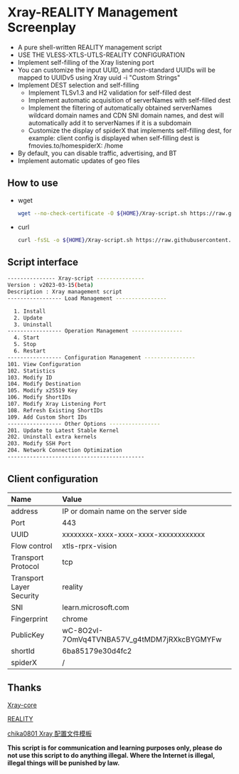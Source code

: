 # Xray-REALITY Management Screenplay

* A pure shell-written REALITY management script
* USE THE VLESS-XTLS-UTLS-REALITY CONFIGURATION
* Implement self-filling of the Xray listening port
* You can customize the input UUID, and non-standard UUIDs will be mapped to UUIDv5 using Xray uuid -i "Custom Strings"
* Implement DEST selection and self-filling
    - Implement TLSv1.3 and H2 validation for self-filled dest
    - Implement automatic acquisition of serverNames with self-filled dest
    - Implement the filtering of automatically obtained serverNames wildcard domain names and CDN SNI domain names, and dest will automatically add it to serverNames if it is a subdomain
    - Customize the display of spiderX that implements self-filling dest, for example: client config is displayed when self-filling dest is fmovies.to/homespiderX: /home
* By default, you can disable traffic, advertising, and BT
* Implement automatic updates of geo files


## How to use

* wget

  ```sh
  wget --no-check-certificate -O ${HOME}/Xray-script.sh https://raw.githubusercontent.com/zxcvos/Xray-script/main/reality.sh && bash ${HOME}/Xray-script.sh
  ```

* curl

  ```sh
  curl -fsSL -o ${HOME}/Xray-script.sh https://raw.githubusercontent.com/zxcvos/Xray-script/main/reality.sh && bash ${HOME}/Xray-script.sh
  ```

## Script interface

```sh
--------------- Xray-script ---------------
Version : v2023-03-15(beta)
Description : Xray management script
----------------- Load Management ----------------

  1. Install
  2. Update
  3. Uninstall
----------------- Operation Management ----------------
  4. Start
  5. Stop
  6. Restart
----------------- Configuration Management ----------------
101. View Configuration
102. Statistics
103. Modify ID
104. Modify Destination
105. Modify x25519 Key
106. Modify ShortIDs
107. Modify Xray Listening Port
108. Refresh Existing ShortIDs
109. Add Custom Short IDs
----------------- Other Options ----------------
201. Update to Latest Stable Kernel
202. Uninstall extra kernels
203. Modify SSH Port
204. Network Connection Optimization
-------------------------------------------
```

## Client configuration

| Name | Value |
| :--- | :--- |
| address | IP or domain name on the server side |
| Port | 443 |
| UUID | xxxxxxxx-xxxx-xxxx-xxxx-xxxxxxxxxxxx |
| Flow control | xtls-rprx-vision |
| Transport Protocol | tcp |
| Transport Layer Security	 | reality |
| SNI | learn.microsoft.com |
| Fingerprint | chrome |
| PublicKey | wC-8O2vI-7OmVq4TVNBA57V_g4tMDM7jRXkcBYGMYFw |
| shortId | 6ba85179e30d4fc2 |
| spiderX | / |

## Thanks

[Xray-core][Xray-core]

[REALITY][REALITY]

[chika0801 Xray 配置文件模板][chika0801-Xray-examples]

[Xray-core]: https://github.com/XTLS/Xray-core (THE NEXT FUTURE)
[REALITY]: https://github.com/XTLS/REALITY (THE NEXT FUTURE)
[chika0801-Xray-examples]: https://github.com/chika0801/Xray-examples (chika0801 Xray 配置文件模板)

**This script is for communication and learning purposes only, please do not use this script to do anything illegal. Where the Internet is illegal, illegal things will be punished by law.**
